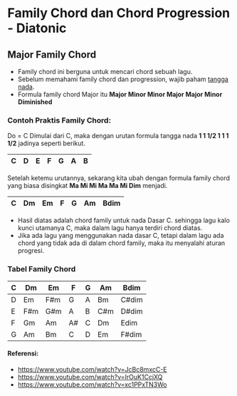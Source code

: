 # Family Chord dan Chord Progression - Diatonic

## Major Family Chord

- Family chord ini berguna untuk mencari chord sebuah lagu.
- Sebelum memahami family chord dan progression, wajib paham [tangga nada](https://github.com/Keda87/sinau-mempeng/blob/main/guitar/01-tangga-nada-diatonic.md).
- Formula family chord Major itu **Major Minor Minor Major Major Minor Diminished**

### Contoh Praktis Family Chord:
Do = C
Dimulai dari C, maka dengan urutan formula tangga nada **1 1 1/2 1 1 1 1/2** jadinya seperti berikut.

| C | D | E | F | G | A | B |
|---|---|---|---|---|---|---|

Setelah ketemu urutannya, sekarang kita ubah dengan formula family chord yang biasa disingkat **Ma Mi Mi Ma Ma Mi Dim** menjadi.

| C | Dm | Em | F | G | Am | Bdim |
|---|----|----|---|---|----|------|

- Hasil diatas adalah chord family untuk nada Dasar C. sehingga lagu kalo kunci utamanya C, maka dalam lagu hanya terdiri chord diatas.
- Jika ada lagu yang menggunakan nada dasar C, tetapi dalam lagu ada chord yang tidak ada di dalam chord family, maka itu menyalahi aturan progresi.

### Tabel Family Chord
| C | Dm | Em  | F  | G  | Am  | Bdim  |
|---|----|-----|----|----|-----|-------|
| D | Em | F#m | G  | A  | Bm  | C#dim |
| E | F#m| G#m | A  | B  | C#m | D#dim |
| F | Gm | Am  | A# | C  | Dm  | Edim  |
| G | Am | Bm  | C  | D  | Em  | F#dim |

#### Referensi:
- https://www.youtube.com/watch?v=JcBc8mxcC-E
- https://www.youtube.com/watch?v=IrOuK1CcjXQ
- https://www.youtube.com/watch?v=xc1PPxTN3Wo
